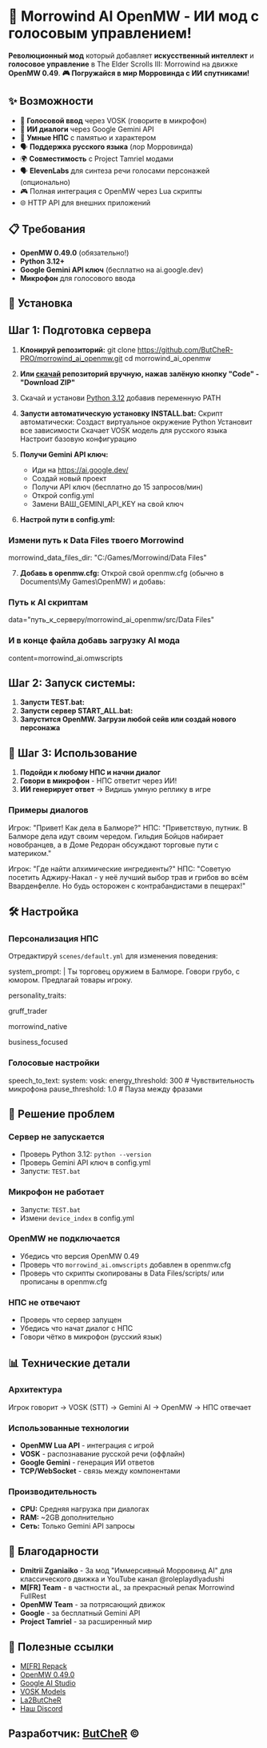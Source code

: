 # 🤖 Morrowind AI OpenMW - ИИ мод с голосовым управлением!

**Революционный мод** который добавляет **искусственный интеллект** и **голосовое управление** в The Elder Scrolls III: Morrowind на движке **OpenMW 0.49**.
**🎮 Погружайся в мир Морровинда с ИИ спутниками!**

## ✨ Возможности

- 🎤 **Голосовой ввод** через VOSK (говорите в микрофон)
- 🤖 **ИИ диалоги** через Google Gemini API
- 📜 **Умные НПС** с памятью и характером
- 🗣️ **Поддержка русского языка** (лор Морровинда)
- 🌍 **Совместимость** с Project Tamriel модами
- 🗣 **ElevenLabs** для синтеза речи голосами персонажей (опционально)
- 🎮 Полная интеграция с OpenMW через Lua скрипты
- 🌐 HTTP API для внешних приложений

## 📋 Требования

- **OpenMW 0.49.0** (обязательно!)
- **Python 3.12+**
- **Google Gemini API ключ** (бесплатно на ai.google.dev)
- **Микрофон** для голосового ввода



## 🚀 Установка

## Шаг 1: Подготовка сервера

1. **Клонируй репозиторий:**
git clone https://github.com/ButCheR-PRO/morrowind_ai_openmw.git
cd morrowind_ai_openmw

2. **Или [скачай](https://github.com/ButCheR-PRO/morrowind_ai_openmw/) репозиторий вручную, нажав залёную кнопку "Code" - "Download ZIP"**

3. Скачай и установи [Python 3.12](https://www.python.org/downloads/release/python-31210/) добавив переменную PATH


4. **Запусти автоматическую установку INSTALL.bat:**
Скрипт автоматически:
Создаст виртуальное окружение Python
Установит все зависимости
Скачает VOSK модель для русского языка
Настроит базовую конфигурацию


5. **Получи Gemini API ключ:**
   - Иди на https://ai.google.dev/
   - Создай новый проект
   - Получи API ключ (бесплатно до 15 запросов/мин)
   - Открой config.yml
   - Замени ВАШ_GEMINI_API_KEY на свой ключ


6. **Настрой пути в config.yml:**
### Измени путь к Data Files твоего Morrowind
morrowind_data_files_dir: "C:/Games/Morrowind/Data Files"

7. **Добавь в openmw.cfg:**
Открой свой openmw.cfg (обычно в Documents\My Games\OpenMW\) и добавь:
### Путь к AI скриптам
data="путь_к_серверу/morrowind_ai_openmw/src/Data Files"

### И в конце файла добавь загрузку AI мода
content=morrowind_ai.omwscripts



## Шаг 2: Запуск системы:

1. **Запусти TEST.bat:**
2. **Запусти сервер START_ALL.bat:**
3. **Запустится OpenMW. Загрузи любой сейв или создай нового персонажа**

## 🎯 Шаг 3: Использование

1. **Подойди к любому НПС и начни диалог**
2. **Говори в микрофон** - НПС ответит через ИИ!
3. **ИИ генерирует ответ** → Видишь умную реплику в игре

### Примеры диалогов
Игрок: "Привет! Как дела в Балморе?"
НПС: "Приветствую, путник. В Балморе дела идут своим чередом.
Гильдия Бойцов набирает новобранцев, а в Доме Редоран
обсуждают торговые пути с материком."

Игрок: "Где найти алхимические ингредиенты?"
НПС: "Советую посетить Аджиру-Накал - у неё лучший выбор трав
и грибов во всём Вварденфелле. Но будь осторожен с
контрабандистами в пещерах!"


## 🛠️ Настройка

### Персонализация НПС
Отредактируй `scenes/default.yml` для изменения поведения:

system_prompt: |
Ты торговец оружием в Балморе.
Говори грубо, с юмором.
Предлагай товары игроку.

personality_traits:

gruff_trader

morrowind_native

business_focused


### Голосовые настройки


speech_to_text:
system:
vosk:
energy_threshold: 300 # Чувствительность микрофона
pause_threshold: 1.0 # Пауза между фразами


## 🔧 Решение проблем

### Сервер не запускается
- Проверь Python 3.12: `python --version`
- Проверь Gemini API ключ в config.yml
- Запусти: `TEST.bat`

### Микрофон не работает
- Запусти: `TEST.bat`
- Измени `device_index` в config.yml


### OpenMW не подключается
- Убедись что версия OpenMW 0.49
- Проверь что `morrowind_ai.omwscripts` добавлен в openmw.cfg
- Проверь что скрипты скопированы в Data Files/scripts/ или прописаны в openmw.cfg

### НПС не отвечают
- Проверь что сервер запущен
- Убедись что начат диалог с НПС
- Говори чётко в микрофон (русский язык)

## 📊 Технические детали

### Архитектура

Игрок говорит → VOSK (STT) → Gemini AI → OpenMW → НПС отвечает


### Использованные технологии
- **OpenMW Lua API** - интеграция с игрой
- **VOSK** - распознавание русской речи (оффлайн)
- **Google Gemini** - генерация ИИ ответов
- **TCP/WebSocket** - связь между компонентами

### Производительность
- **CPU:** Средняя нагрузка при диалогах
- **RAM:** ~2GB дополнительно
- **Сеть:** Только Gemini API запросы


## 👏 Благодарности

- **Dmitrii Zganiaiko** - За мод "Иммерсивный Морровинд AI" для классического движка и YouTube канал @roleplaydlyadushi
- **M[FR] Team** - в частности aL, за прекрасный репак Morrowind FullRest
- **OpenMW Team** - за потрясающий движок
- **Google** - за бесплатный Gemini API
- **Project Tamriel** - за расширенный мир

## 🔗 Полезные ссылки

- [M[FR] Repack](https://www.fullrest.ru/)
- [OpenMW 0.49.0](https://github.com/openmw/openmw/releases)
- [Google AI Studio](https://ai.google.dev/)
- [VOSK Models](https://alphacephei.com/vosk/models)
- [La2ButCheR](http://La2ButCheR.com)
- [Наш Discord](https://discord.gg/KCnhtJu)

## Разработчик: [ButCheR](https://vk.com/la2butcher) ©
